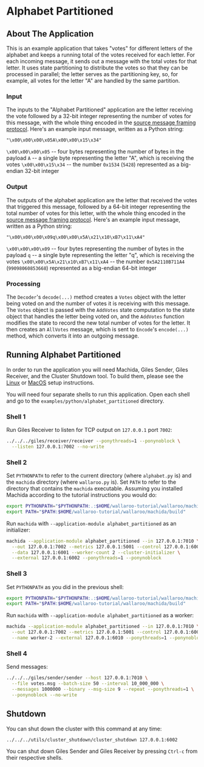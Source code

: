 # Alphabet Partitioned

## About The Application

This is an example application that takes "votes" for different letters of the alphabet and keeps a running total of the votes received for each letter. For each incoming message, it sends out a message with the total votes for that letter. It uses state partitioning to distribute the votes so that they can be processed in parallel; the letter serves as the partitioning key, so, for example, all votes for the letter "A" are handled by the same partition.

### Input

The inputs to the "Alphabet Partitioned" application are the letter receiving the vote followed by a 32-bit integer representing the number of votes for this message, with the whole thing encoded in the [source message framing protocol](https://docs.wallaroolabs.com/book/appendix/tcp-decoders-and-encoders.html). Here's an example input message, written as a Python string:

```
"\x00\x00\x00\x05A\x00\x00\x15\x34"
```

`\x00\x00\x00\x05` -- four bytes representing the number of bytes in the payload
`A` -- a single byte representing the letter "A", which is receiving the votes
`\x00\x00\x15\x34` -- the number `0x1534` (`5428`) represented as a big-endian 32-bit integer

### Output

The outputs of the alphabet application are the letter that received the votes that triggered this message, followed by a 64-bit integer representing the total number of votes for this letter, with the whole thing encoded in the [source message framing protocol](/book/appendix/tcp-decoders-and-encoders.md#framed-message-protocols#source-message-framing-protocol). Here's an example input message, written as a Python string:

```
"\x00\x00\x00\x09q\x00\x00\x5A\x21\x10\xB7\x11\xA4"
```

`\x00\x00\x00\x09` -- four bytes representing the number of bytes in the payload
`q` -- a single byte representing the letter "q", which is receiving the votes
`\x00\x00\x5A\x21\x10\xB7\x11\xA4` -- the number `0x5A2110B711A4` (`99098060853668`) represented as a big-endian 64-bit integer

### Processing

The `Decoder`'s `decode(...)` method creates a `Votes` object with the letter being voted on and the number of votes it is receiving with this message. The `Votes` object is passed with the `AddVotes` state computation to the state object that handles the letter being voted on, and the `AddVotes` function modifies the state to record the new total number of votes for the letter. It then creates an `AllVotes` message, which is sent to `Encode`'s `encode(...)` method, which converts it into an outgoing message.

## Running Alphabet Partitioned

In order to run the application you will need Machida, Giles Sender, Giles Receiver, and the Cluster Shutdown tool. To build them, please see the [Linux](/book/getting-started/linux-setup.md) or [MacOS](/book/getting-started/macos-setup.md) setup instructions.

You will need four separate shells to run this application. Open each shell and go to the `examples/python/alphabet_partitioned` directory.

### Shell 1

Run Giles Receiver to listen for TCP output on `127.0.0.1` port `7002`:

```bash
../../../giles/receiver/receiver --ponythreads=1 --ponynoblock \
  --listen 127.0.0.1:7002 --no-write
```

### Shell 2

Set `PYTHONPATH` to refer to the current directory (where `alphabet.py` is) and the `machida` directory (where `wallaroo.py` is). Set `PATH` to refer to the directory that contains the `machida` executable. Assuming you installed Machida according to the tutorial instructions you would do:

```bash
export PYTHONPATH="$PYTHONPATH:.:$HOME/wallaroo-tutorial/wallaroo/machida"
export PATH="$PATH:$HOME/wallaroo-tutorial/wallaroo/machida/build"
```

Run `machida` with `--application-module alphabet_partitioned` as an initializer:

```bash
machida --application-module alphabet_partitioned --in 127.0.0.1:7010 \
  --out 127.0.0.1:7002 --metrics 127.0.0.1:5001 --control 127.0.0.1:6000 \
  --data 127.0.0.1:6001 --worker-count 2 --cluster-initializer \
  --external 127.0.0.1:6002 --ponythreads=1 --ponynoblock
```

### Shell 3

Set `PYTHONPATH` as you did in the previous shell:

```bash
export PYTHONPATH="$PYTHONPATH:.:$HOME/wallaroo-tutorial/wallaroo/machida"
export PATH="$PATH:$HOME/wallaroo-tutorial/wallaroo/machida/build"
```

Run `machida` with `--application-module alphabet_partitioned` as a worker:

```bash
machida --application-module alphabet_partitioned --in 127.0.0.1:7010 \
  --out 127.0.0.1:7002 --metrics 127.0.0.1:5001 --control 127.0.0.1:6000 \
  --name worker-2 --external 127.0.0.1:6010 --ponythreads=1 --ponynoblock
```

### Shell 4

Send messages:

```bash
../../../giles/sender/sender --host 127.0.0.1:7010 \
  --file votes.msg --batch-size 50 --interval 10_000_000 \
  --messages 1000000 --binary --msg-size 9 --repeat --ponythreads=1 \
  --ponynoblock --no-write
```

## Shutdown

You can shut down the cluster with this command at any time:

```bash
../../../utils/cluster_shutdown/cluster_shutdown 127.0.0.1:6002
```

You can shut down Giles Sender and Giles Receiver by pressing `Ctrl-c` from their respective shells.
